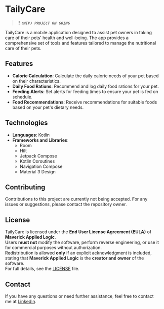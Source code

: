 # TailyCare  
> !! ***```(WIP) PROJECT ON GOING```***  

TailyCare is a mobile application designed to assist pet owners in taking care of their pets' health and well-being. The app provides a comprehensive set of tools and features tailored to manage the nutritional care of their pets.  

## Features  

- **Calorie Calculation**: Calculate the daily caloric needs of your pet based on their characteristics.  
- **Daily Food Rations**: Recommend and log daily food rations for your pet.  
- **Feeding Alerts**: Set alerts for feeding times to ensure your pet is fed on schedule.  
- **Food Recommendations**: Receive recommendations for suitable foods based on your pet's dietary needs.  

## Technologies  

- **Languages**: Kotlin  
- **Frameworks and Libraries**:  
  - Room  
  - Hilt  
  - Jetpack Compose  
  - Kotlin Coroutines  
  - Navigation Compose  
  - Material 3 Design  

## Contributing  

Contributions to this project are currently not being accepted. For any issues or suggestions, please contact the repository owner.  

## License  

TailyCare is licensed under the **End User License Agreement (EULA)** of **Maverick Applied Logic**.  
Users **must not** modify the software, perform reverse engineering, or use it for commercial purposes without authorization.  
Redistribution is allowed **only** if an explicit acknowledgment is included, stating that **Maverick Applied Logic** is the **creator and owner** of the software.  
For full details, see the [LICENSE](LICENSE.md) file.  

## Contact  

If you have any questions or need further assistance, feel free to contact me at [LinkedIn](https://www.linkedin.com/in/marcelo-dasilva-perez).  
